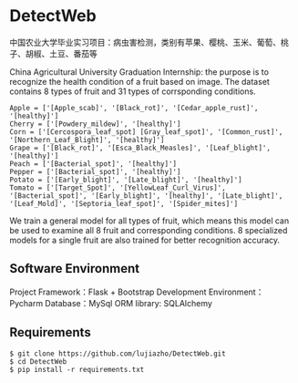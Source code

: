 # DetectWeb
中国农业大学毕业实习项目：病虫害检测，类别有苹果、樱桃、玉米、葡萄、桃子、胡椒、土豆、番茄等

China Agricultural University Graduation Internship: the purpose is to recognize the health condition of a fruit based on image. The dataset contains 8 types of fruit and 31 types of corrsponding conditions.

```
Apple = ['[Apple_scab]', '[Black_rot]', '[Cedar_apple_rust]', '[healthy]']
Cherry = ['[Powdery_mildew]', '[healthy]']
Corn = ['[Cercospora_leaf_spot] [Gray_leaf_spot]', '[Common_rust]', '[Northern_Leaf_Blight]', '[healthy]']
Grape = ['[Black_rot]', '[Esca_Black_Measles]', '[Leaf_blight]', '[healthy]']
Peach = ['[Bacterial_spot]', '[healthy]']
Pepper = ['[Bacterial_spot]', '[healthy]']
Potato = ['[Early_blight]', '[Late_blight]', '[healthy]']
Tomato = ['[Target_Spot]', '[YellowLeaf_Curl_Virus]', '[Bacterial_spot]', '[Early_blight]', '[healthy]', '[Late_blight]', '[Leaf_Mold]', '[Septoria_leaf_spot]', '[Spider_mites]']
```
We train a general model for all types of fruit, which means this model can be used to examine all 8 fruit and corresponding conditions. 8 specialized models for a single fruit are also trained for better recognition accuracy.

## Software Environment
Project Framework：Flask + Bootstrap
Development Environment：Pycharm
Database：MySql
ORM library: SQLAlchemy

## Requirements
```
$ git clone https://github.com/lujiazho/DetectWeb.git
$ cd DetectWeb
$ pip install -r requirements.txt
```
